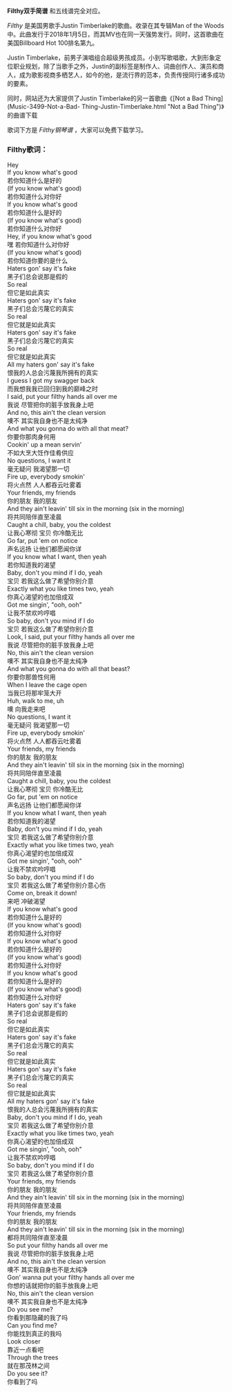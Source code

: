 

**Filthy双手简谱** 和五线谱完全对应。

_Filthy_ 是美国男歌手Justin Timberlake的歌曲。收录在其专辑Man of the
Woods中。此曲发行于2018年1月5日，而其MV也在同一天强势发行。同时，这首歌曲在美国Billboard Hot 100排名第九。

Justin
Timberlake，前男子演唱组合超级男孩成员。小到写歌唱歌，大到形象定位职业规划，除了当歌手之外，Justin的副标签是制作人、词曲创作人、演员和商人，成为歌影视商多栖艺人，如今的他，是流行界的范本，负责传授同行诸多成功的要素。

同时，网站还为大家提供了Justin Timberlake的另一首歌曲《[Not a Bad Thing](Music-3499-Not-a-Bad-
Thing-Justin-Timberlake.html "Not a Bad Thing")》的曲谱下载

歌词下方是 _Filthy钢琴谱_ ，大家可以免费下载学习。

### Filthy歌词：

Hey  
If you know what's good  
若你知道什么是好的  
(If you know what's good)  
若你知道什么对你好  
If you know what's good  
若你知道什么是好的  
(If you know what's good)  
若你知道什么对你好  
Hey, if you know what's good  
嘿 若你知道什么对你好  
(If you know what's good)  
若你知道你要的是什么  
Haters gon' say it's fake  
黑子们总会说那是假的  
So real  
但它是如此真实  
Haters gon' say it's fake  
黑子们总会污蔑它的真实  
So real  
但它就是如此真实  
Haters gon' say it's fake  
黑子们总会污蔑它的真实  
So real  
但它就是如此真实  
All my haters gon' say it's fake  
恨我的人总会污蔑我所拥有的真实  
I guess I got my swagger back  
而我想我我已回归到我的巅峰之时  
I said, put your filthy hands all over me  
我说 尽管把你的脏手放我身上吧  
And no, this ain't the clean version  
噢不 其实我自身也不是太纯净  
And what you gonna do with all that meat?  
你要你那肉身何用  
Cookin' up a mean servin'  
不如大烹大饪作佳肴供应  
No questions, I want it  
毫无疑问 我渴望那一切  
Fire up, everybody smokin'  
将火点然 人人都吞云吐雾着  
Your friends, my friends  
你的朋友 我的朋友  
And they ain't leavin' till six in the morning (six in the morning)  
将共同陪伴直至凌晨  
Caught a chill, baby, you the coldest  
让我心寒彻 宝贝 你冷酷无比  
Go far, put 'em on notice  
声名远扬 让他们都愿闻你详  
If you know what I want, then yeah  
若你知道我的渴望  
Baby, don't you mind if I do, yeah  
宝贝 若我这么做了希望你别介意  
Exactly what you like times two, yeah  
你真心渴望的也加倍成双  
Got me singin', "ooh, ooh"  
让我不禁欢吟哼唱  
So baby, don't you mind if I do  
宝贝 若我这么做了希望你别介意  
Look, I said, put your filthy hands all over me  
我说 尽管把你的脏手放我身上吧  
No, this ain't the clean version  
噢不 其实我自身也不是太纯净  
And what you gonna do with all that beast?  
你要你那兽性何用  
When I leave the cage open  
当我已将那牢笼大开  
Huh, walk to me, uh  
噢 向我走来吧  
No questions, I want it  
毫无疑问 我渴望那一切  
Fire up, everybody smokin'  
将火点然 人人都吞云吐雾着  
Your friends, my friends  
你的朋友 我的朋友  
And they ain't leavin' till six in the morning (six in the morning)  
将共同陪伴直至凌晨  
Caught a chill, baby, you the coldest  
让我心寒彻 宝贝 你冷酷无比  
Go far, put 'em on notice  
声名远扬 让他们都愿闻你详  
If you know what I want, then yeah  
若你知道我的渴望  
Baby, don't you mind if I do, yeah  
宝贝 若我这么做了希望你别介意  
Exactly what you like times two, yeah  
你真心渴望的也加倍成双  
Got me singin', "ooh, ooh"  
让我不禁欢吟哼唱  
So baby, don't you mind if I do  
宝贝 若我这么做了希望你别介意心伤  
Come on, break it down!  
来吧 冲破渴望  
If you know what's good  
若你知道什么是好的  
(If you know what's good)  
若你知道什么对你好  
If you know what's good  
若你知道什么是好的  
(If you know what's good)  
若你知道什么对你好  
If you know what's good  
若你知道什么是好的  
(If you know what's good)  
若你知道什么对你好  
Haters gon' say it's fake  
黑子们总会说那是假的  
So real  
但它是如此真实  
Haters gon' say it's fake  
黑子们总会污蔑它的真实  
So real  
但它就是如此真实  
Haters gon' say it's fake  
黑子们总会污蔑它的真实  
So real  
但它就是如此真实  
All my haters gon' say it's fake  
恨我的人总会污蔑我所拥有的真实  
Baby, don't you mind if I do, yeah  
宝贝 若我这么做了希望你别介意  
Exactly what you like times two, yeah  
你真心渴望的也加倍成双  
Got me singin', "ooh, ooh"  
让我不禁欢吟哼唱  
So baby, don't you mind if I do  
宝贝 若我这么做了希望你别介意  
Your friends, my friends  
你的朋友 我的朋友  
And they ain't leavin' till six in the morning (six in the morning)  
将共同陪伴直至凌晨  
Your friends, my friends  
你的朋友 我的朋友  
And they ain't leavin' till six in the morning (six in the morning)  
都将共同陪伴直至凌晨  
So put your filthy hands all over me  
我说 尽管把你的脏手放我身上吧  
And no, this ain't the clean version  
噢不 其实我自身也不是太纯净  
Gon' wanna put your filthy hands all over me  
你想的话就把你的脏手放我身上吧  
No, this ain't the clean version  
噢不 其实我自身也不是太纯净  
Do you see me?  
你看到那隐藏的我了吗  
Can you find me?  
你能找到真正的我吗  
Look closer  
靠近一点看吧  
Through the trees  
就在那茂林之间  
Do you see it?  
你看到了吗


